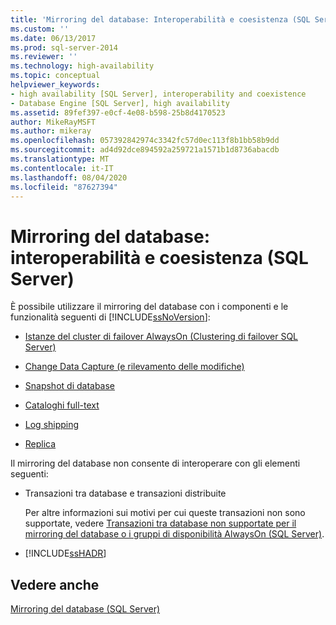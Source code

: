 ```yaml
---
title: 'Mirroring del database: Interoperabilità e coesistenza (SQL Server) | Microsoft Docs'
ms.custom: ''
ms.date: 06/13/2017
ms.prod: sql-server-2014
ms.reviewer: ''
ms.technology: high-availability
ms.topic: conceptual
helpviewer_keywords:
- high availability [SQL Server], interoperability and coexistence
- Database Engine [SQL Server], high availability
ms.assetid: 89fef397-e0cf-4e08-b598-25b8d4170523
author: MikeRayMSFT
ms.author: mikeray
ms.openlocfilehash: 057392842974c3342fc57d0ec113f8b1bb58b9dd
ms.sourcegitcommit: ad4d92dce894592a259721a1571b1d8736abacdb
ms.translationtype: MT
ms.contentlocale: it-IT
ms.lasthandoff: 08/04/2020
ms.locfileid: "87627394"
---
```

# <a name="database-mirroring-interoperability-and-coexistence-sql-server"></a>Mirroring del database: interoperabilità e coesistenza (SQL Server)
  È possibile utilizzare il mirroring del database con i componenti e le funzionalità seguenti di [!INCLUDE[ssNoVersion](../../includes/ssnoversion-md.md)]:  
  
-   [Istanze del cluster di failover AlwaysOn (Clustering di failover SQL Server)](database-mirroring-and-sql-server-failover-cluster-instances.md)  
  
-   [Change Data Capture (e rilevamento delle modifiche)](../../relational-databases/track-changes/change-data-capture-and-other-sql-server-features.md)  
  
-   [Snapshot di database](../../relational-databases/databases/database-snapshots-sql-server.md)  
  
-   [Cataloghi full-text](database-mirroring-and-full-text-catalogs-sql-server.md)  
  
-   [Log shipping](database-mirroring-and-log-shipping-sql-server.md)  
  
-   [Replica](database-mirroring-and-replication-sql-server.md)  
  
 Il mirroring del database non consente di interoperare con gli elementi seguenti:  
  
-   Transazioni tra database e transazioni distribuite  
  
     Per altre informazioni sui motivi per cui queste transazioni non sono supportate, vedere [Transazioni tra database non supportate per il mirroring del database o i gruppi di disponibilità AlwaysOn &#40;SQL Server&#41;](../availability-groups/windows/transactions-always-on-availability-and-database-mirroring.md).  
  
-   [!INCLUDE[ssHADR](../../includes/sshadr-md.md)]  
  
## <a name="see-also"></a>Vedere anche  
 [Mirroring del database &#40;SQL Server&#41;](database-mirroring-sql-server.md)  
  
  
